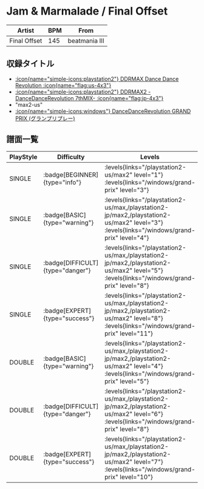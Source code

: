 # Jam & Marmalade / Final Offset

|Artist|BPM|From|
|------|---|----|
|Final Offset|145|beatmania III|

## 収録タイトル

- [:icon{name="simple-icons:playstation2"} DDRMAX Dance Dance Revolution :icon{name="flag:us-4x3"}](/playstation2-us/max)
- [:icon{name="simple-icons:playstation2"} DDRMAX2 -DanceDanceRevolution 7thMIX- :icon{name="flag:jp-4x3"}](/playstation2-jp/max2)
- "max2-us"
- [:icon{name="simple-icons:windows"} DanceDanceRevolution GRAND PRIX (グランプリプレー)](/windows/grand-prix)

## 譜面一覧

|PlayStyle|Difficulty|Levels|Notes|Movie|
|---------|----------|------|-----|-----|
|SINGLE| :badge[BEGINNER]{type="info"}| :levels{links="/playstation2-us/max2" level="1"} :levels{links="/windows/grand-prix" level="3"}|92/0||
|SINGLE| :badge[BASIC]{type="warning"}| :levels{links="/playstation2-us/max,/playstation2-jp/max2,/playstation2-us/max2" level="3"} :levels{links="/windows/grand-prix" level="4"}|109/15||
|SINGLE| :badge[DIFFICULT]{type="danger"}| :levels{links="/playstation2-us/max,/playstation2-jp/max2,/playstation2-us/max2" level="5"} :levels{links="/windows/grand-prix" level="8"}|179/8||
|SINGLE| :badge[EXPERT]{type="success"}| :levels{links="/playstation2-us/max,/playstation2-jp/max2,/playstation2-us/max2" level="8"} :levels{links="/windows/grand-prix" level="11"}|212/13||
|DOUBLE| :badge[BASIC]{type="warning"}| :levels{links="/playstation2-us/max,/playstation2-jp/max2,/playstation2-us/max2" level="4"} :levels{links="/windows/grand-prix" level="5"}|115/6||
|DOUBLE| :badge[DIFFICULT]{type="danger"}| :levels{links="/playstation2-us/max,/playstation2-jp/max2,/playstation2-us/max2" level="6"} :levels{links="/windows/grand-prix" level="8"}|173/6||
|DOUBLE| :badge[EXPERT]{type="success"}| :levels{links="/playstation2-us/max,/playstation2-jp/max2,/playstation2-us/max2" level="7"} :levels{links="/windows/grand-prix" level="10"}|205/1||
